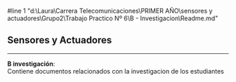 #line 1 "d:\\Laura\\Carrera Telecomunicaciones\\PRIMER AÑO\\sensores y actuadores\\Grupo2\\Trabajo Practico Nº 6\\B - Investigacion\\Readme.md"

## Sensores y Actuadores


---

**B investigación**:   
 Contiene documentos relacionados con la investigacion de los estudiantes